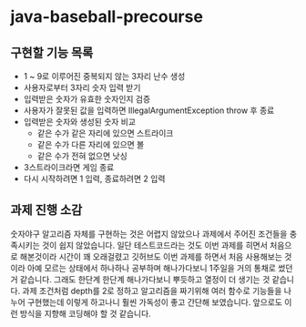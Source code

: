 # java-baseball-precourse
## 구현할 기능 목록
* 1 ~ 9로 이루어진 중복되지 않는 3자리 난수 생성
* 사용자로부터 3자리 숫자 입력 받기
* 입력받은 숫자가 유효한 숫자인지 검증
* 사용자가 잘못된 값을 입력하면 IllegalArgumentException throw 후 종료
* 입력받은 숫자와 생성된 숫자 비교
  - 같은 수가 같은 자리에 있으면 스트라이크
  - 같은 수가 다른 자리에 있으면 볼
  - 같은 수가 전혀 없으면 낫싱
* 3스트라이크라면 게임 종료
* 다시 시작하려면 1 입력, 종료하려면 2 입력

## 과제 진행 소감
숫자야구 알고리즘 자체를 구현하는 것은 어렵지 않았으나 과제에서 주어진 조건들을 충족시키는 것이 쉽지 않았습니다.
일단 테스트코드라는 것도 이번 과제를 히면서 처음으로 해본것이라 시간이 꽤 오래걸렸고
깃허브도 이번 과제를 하면서 처음 사용해보는 것이라 아예 모르는 상태에서 하나하나 공부하며 해나가다보니
1주일을 거의 통채로 썼던거 같습니다. 그래도 한단계 한단계 해나가다보니 뿌듯하고 열정이 더 생기는 것 같습니다.
과제 조건처럼 depth를 2로 정하고 알고리즘을 짜기위해 여러 함수로 기능들을 나누어 구현했는데
이렇게 하고나니 훨씬 가독성이 좋고 간단해 보였습니다. 앞으로도 이런 방식을 지향해 코딩해야 할 것 같습니다.